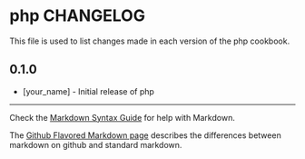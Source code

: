 php CHANGELOG
===================

This file is used to list changes made in each version of the php cookbook.

0.1.0
-----
- [your_name] - Initial release of php

- - -
Check the [Markdown Syntax Guide](http://daringfireball.net/projects/markdown/syntax) for help with Markdown.

The [Github Flavored Markdown page](http://github.github.com/github-flavored-markdown/) describes the differences between markdown on github and standard markdown.
